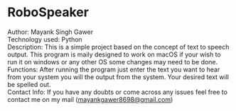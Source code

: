 # RoboSpeaker
Author: Mayank Singh Gawer
<br>
Technology used: Python
<br>
Description: This is a simple project based on the concept of text to speech output. This program is maily designed to work on macOS if your wish to run it on windows or any other OS some changes may need to be done.
<br>
Functions: After running the program just enter the text you want to hear from your system you will the output from the system. Your desired text will be spelled out.
<br>
Contact Info: If you have any doubts or come across any issues feel free to contact me on my mail (mayankgawer8698@gmail.com)
